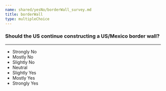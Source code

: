 ```yaml
---
name: shared/yesNo/borderWall_survey.md
title: borderWall
type: multipleChoice
---
```


### Should the US continue constructing a US/Mexico border wall?

---

- Strongly No
- Mostly No
- Slightly No
- Neutral
- Slightly Yes
- Mostly Yes
- Strongly Yes

